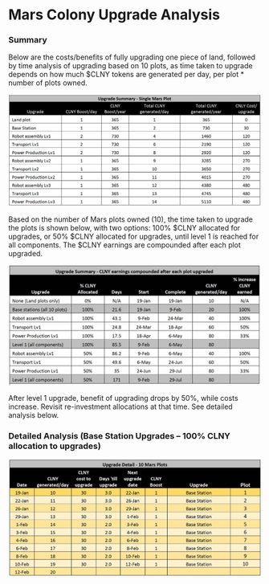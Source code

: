 # Mars Colony Upgrade Analysis

### Summary

Below are the costs/benefits of fully upgrading one piece of land, followed by time analysis of upgrading based on 10 plots, as time taken to upgrade depends on how much $CLNY tokens are generated per day, per plot \* number of plots owned.

![Upgrade Summary - Single Mars Plot](<../.gitbook/assets/Upgrade Summary - SIngle Mars Plot.jpg>)

Based on the number of Mars plots owned (10), the time taken to upgrade the plots is shown below, with two options: 100% $CLNY allocated for upgrades, or 50% $CLNY allocated for upgrades, until level 1 is reached for all components. The $CLNY earnings are compounded after each plot upgraded.

![Upgrade Summary - CLNY earnings compounded after each plot upgraded](<../.gitbook/assets/Upgrade Summary - CLNY earnings compounded after each plot upgraded.jpg>)

After level 1 upgrade, benefit of upgrading drops by 50%, while costs increase. Revisit re-investment allocations at that time. See detailed analysis below.

### Detailed Analysis (Base Station Upgrades – 100% CLNY allocation to upgrades)

![Upgrade Detail - 10 Mars Plots](<../.gitbook/assets/Upgrade Detail - 10 Mars Plots.jpg>)

